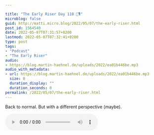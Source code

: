 ```yaml
---

title: "The Early Riser Day 118 🌅🎙"
microblog: false
guid: http://matti.micro.blog/2022/05/07/the-early-riser.html
post_id: 1564540
date: 2022-05-07T07:31:57+0200
lastmod: 2022-05-07T07:32:41+0200
type: post
tags:
- "Podcast"
- "The Early Riser"
audio:
- https://blog.martin-haehnel.de/uploads/2022/ea01b446be.mp3
audio_with_metadata:
- url: https://blog.martin-haehnel.de/uploads/2022/ea01b446be.mp3
  size: 0
  duration_display: ""
  duration_seconds: 0
permalink: /2022/05/07/the-early-riser.html
---
```

Back to normal. But with a different perspective (maybe).

<audio controls="controls" src="https://blog.martin-haehnel.de/uploads/2022/ea01b446be.mp3" preload="metadata" />
